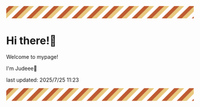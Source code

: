 <!-- Header image -->
<img src="./pokemon/pokemon_35.png" width="1000">

# Hi there!👋

Welcome to mypage!

I'm Judeee🐷

last updated: 2025/7/25 11:23

<!-- Footer image -->
<img src="./pokemon/pokemon_35.png" width="1000">
